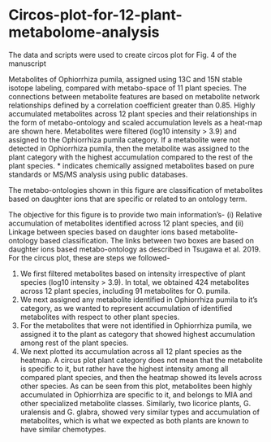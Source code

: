# Circos-plot-for-12-plant-metabolome-analysis
The data and scripts were used to create circos plot for Fig. 4 of the manuscript

Metabolites of Ophiorrhiza pumila, assigned using 13C and 15N stable isotope labeling, compared with metabo-space of 11 plant species. The connections between metabolite features are based on metabolite network relationships defined by a correlation coefficient greater than 0.85. Highly accumulated metabolites across 12 plant species and their relationships in the form of metabo-ontology and scaled accumulation levels as a heat-map are shown here. Metabolites were filtered (log10 intensity > 3.9) and assigned to the Ophiorrhiza pumila category. If a metabolite were not detected in Ophiorrhiza pumila, then the metabolite was assigned to the plant category with the highest accumulation compared to the rest of the plant species. * indicates chemically assigned metabolites based on pure standards or MS/MS analysis using public databases.

The metabo-ontologies shown in this figure are classification of metabolites based on daughter ions that are specific or related to an ontology term.

The objective for this figure is to provide two main information’s- (i) Relative accumulation of metabolites identified across 12 plant species, and (ii) Linkage between species based on daughter ions based metabolite-ontology based classification. The links between two boxes are based on daughter ions based metabo-ontology as described in Tsugawa et al. 2019. For the circus plot, these are steps we followed-
1.	We first filtered metabolites based on intensity irrespective of plant species (log10 intensity > 3.9). In total, we obtained 424 metabolites across 12 plant species, including 91 metabolites for O. pumila.
2.	We next assigned any metabolite identified in Ophiorrhiza pumila to it’s category, as we wanted to represent accumulation of identified metabolites with respect to other plant species.
3.	For the metabolites that were not identified in Ophiorrhiza pumila, we assigned it to the plant as category that showed highest accumulation among rest of the plant species. 
4.	We next plotted its accumulation across all 12 plant species as the heatmap.
A circus plot plant category does not mean that the metabolite is specific to it, but rather have the highest intensity among all compared plant species, and then the heatmap showed its levels across other species. As can be seen from this plot, metabolites been highly accumulated in Ophiorrhiza are specific to it, and belongs to MIA and other specialized metabolite classes. Similarly, two licorice plants, G. uralensis and G. glabra, showed very similar types and accumulation of metabolites, which is what we expected as both plants are known to have similar chemotypes. 
